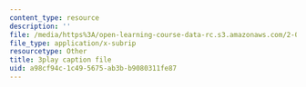 ```yaml
---
content_type: resource
description: ''
file: /media/https%3A/open-learning-course-data-rc.s3.amazonaws.com/2-003sc-engineering-dynamics-fall-2011/a98cf94c1c495675ab3bb9080311fe87_QHTJK0v404U.vtt
file_type: application/x-subrip
resourcetype: Other
title: 3play caption file
uid: a98cf94c-1c49-5675-ab3b-b9080311fe87
---
```

